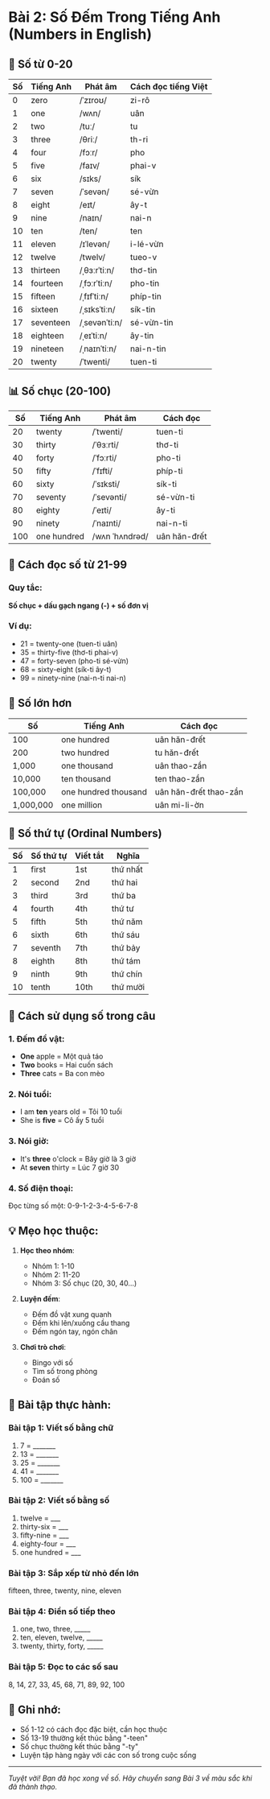 # Bài 2: Số Đếm Trong Tiếng Anh (Numbers in English)

## 🔢 Số từ 0-20

| Số | Tiếng Anh | Phát âm | Cách đọc tiếng Việt |
|----|-----------|---------|---------------------|
| 0 | zero | /ˈzɪroʊ/ | zi-rô |
| 1 | one | /wʌn/ | uân |
| 2 | two | /tuː/ | tu |
| 3 | three | /θriː/ | th-ri |
| 4 | four | /fɔːr/ | pho |
| 5 | five | /faɪv/ | phai-v |
| 6 | six | /sɪks/ | sík |
| 7 | seven | /ˈsevən/ | sé-vừn |
| 8 | eight | /eɪt/ | ây-t |
| 9 | nine | /naɪn/ | nai-n |
| 10 | ten | /ten/ | ten |
| 11 | eleven | /ɪˈlevən/ | i-lé-vừn |
| 12 | twelve | /twelv/ | tueo-v |
| 13 | thirteen | /ˌθɜːrˈtiːn/ | thơ-tin |
| 14 | fourteen | /ˌfɔːrˈtiːn/ | pho-tin |
| 15 | fifteen | /ˌfɪfˈtiːn/ | phíp-tin |
| 16 | sixteen | /ˌsɪksˈtiːn/ | sík-tin |
| 17 | seventeen | /ˌsevənˈtiːn/ | sé-vừn-tin |
| 18 | eighteen | /ˌeɪˈtiːn/ | ây-tin |
| 19 | nineteen | /ˌnaɪnˈtiːn/ | nai-n-tin |
| 20 | twenty | /ˈtwenti/ | tuen-ti |

## 📊 Số chục (20-100)

| Số | Tiếng Anh | Phát âm | Cách đọc |
|----|-----------|---------|----------|
| 20 | twenty | /ˈtwenti/ | tuen-ti |
| 30 | thirty | /ˈθɜːrti/ | thơ-ti |
| 40 | forty | /ˈfɔːrti/ | pho-ti |
| 50 | fifty | /ˈfɪfti/ | phíp-ti |
| 60 | sixty | /ˈsɪksti/ | sík-ti |
| 70 | seventy | /ˈsevənti/ | sé-vừn-ti |
| 80 | eighty | /ˈeɪti/ | ây-ti |
| 90 | ninety | /ˈnaɪnti/ | nai-n-ti |
| 100 | one hundred | /wʌn ˈhʌndrəd/ | uân hăn-đrết |

## 🎯 Cách đọc số từ 21-99

### Quy tắc:
**Số chục + dấu gạch ngang (-) + số đơn vị**

### Ví dụ:
- 21 = twenty-one (tuen-ti uân)
- 35 = thirty-five (thơ-ti phai-v)
- 47 = forty-seven (pho-ti sé-vừn)
- 68 = sixty-eight (sík-ti ây-t)
- 99 = ninety-nine (nai-n-ti nai-n)

## 💫 Số lớn hơn

| Số | Tiếng Anh | Cách đọc |
|----|-----------|----------|
| 100 | one hundred | uân hăn-đrết |
| 200 | two hundred | tu hăn-đrết |
| 1,000 | one thousand | uân thao-zần |
| 10,000 | ten thousand | ten thao-zần |
| 100,000 | one hundred thousand | uân hăn-đrết thao-zần |
| 1,000,000 | one million | uân mi-li-ờn |

## 📝 Số thứ tự (Ordinal Numbers)

| Số | Số thứ tự | Viết tắt | Nghĩa |
|----|-----------|----------|--------|
| 1 | first | 1st | thứ nhất |
| 2 | second | 2nd | thứ hai |
| 3 | third | 3rd | thứ ba |
| 4 | fourth | 4th | thứ tư |
| 5 | fifth | 5th | thứ năm |
| 6 | sixth | 6th | thứ sáu |
| 7 | seventh | 7th | thứ bảy |
| 8 | eighth | 8th | thứ tám |
| 9 | ninth | 9th | thứ chín |
| 10 | tenth | 10th | thứ mười |

## 🌟 Cách sử dụng số trong câu

### 1. Đếm đồ vật:
- **One** apple = Một quả táo
- **Two** books = Hai cuốn sách
- **Three** cats = Ba con mèo

### 2. Nói tuổi:
- I am **ten** years old = Tôi 10 tuổi
- She is **five** = Cô ấy 5 tuổi

### 3. Nói giờ:
- It's **three** o'clock = Bây giờ là 3 giờ
- At **seven** thirty = Lúc 7 giờ 30

### 4. Số điện thoại:
Đọc từng số một: 0-9-1-2-3-4-5-6-7-8

## 💡 Mẹo học thuộc:

1. **Học theo nhóm**:
   - Nhóm 1: 1-10
   - Nhóm 2: 11-20
   - Nhóm 3: Số chục (20, 30, 40...)

2. **Luyện đếm**:
   - Đếm đồ vật xung quanh
   - Đếm khi lên/xuống cầu thang
   - Đếm ngón tay, ngón chân

3. **Chơi trò chơi**:
   - Bingo với số
   - Tìm số trong phòng
   - Đoán số

## 🎯 Bài tập thực hành:

### Bài tập 1: Viết số bằng chữ
1. 7 = _______
2. 13 = _______
3. 25 = _______
4. 41 = _______
5. 100 = _______

### Bài tập 2: Viết số bằng số
1. twelve = ___
2. thirty-six = ___
3. fifty-nine = ___
4. eighty-four = ___
5. one hundred = ___

### Bài tập 3: Sắp xếp từ nhỏ đến lớn
fifteen, three, twenty, nine, eleven

### Bài tập 4: Điền số tiếp theo
1. one, two, three, _____
2. ten, eleven, twelve, _____
3. twenty, thirty, forty, _____

### Bài tập 5: Đọc to các số sau
8, 14, 27, 33, 45, 68, 71, 89, 92, 100

## 📌 Ghi nhớ:
- Số 1-12 có cách đọc đặc biệt, cần học thuộc
- Số 13-19 thường kết thúc bằng "-teen"
- Số chục thường kết thúc bằng "-ty"
- Luyện tập hàng ngày với các con số trong cuộc sống

---
*Tuyệt vời! Bạn đã học xong về số. Hãy chuyển sang Bài 3 về màu sắc khi đã thành thạo.*
